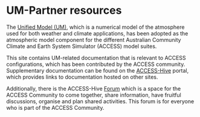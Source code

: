 # UM-Partner resources

The [Unified Model (UM)](https://www.metoffice.gov.uk/research/approach/modelling-systems/unified-model), which is a numerical model of the atmosphere used for both weather and climate applications, has been adopted as the atmospheric model component for the different Australian Community Climate and Earth System Simulator (ACCESS) model suites.

This site contains UM-related documentation that is relevant to ACCESS configurations, which has been contributed by the ACCESS community. Supplementary documentation can be found on the [ACCESS-Hive](https://access-hive.org.au/) portal, which provides links to documentation hosted on other sites.

Additionally, there is the ACCESS-Hive [Forum](https://forum.access-hive.org.au) which is a space for the ACCESS Community to come together, share information, have fruitful discussions, organise and plan shared activities. This forum is for everyone who is part of the ACCESS Community.

